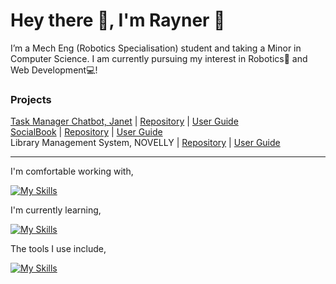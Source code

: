 # Hey there 👋, I'm Rayner 🤠

I’m a Mech Eng (Robotics Specialisation) student and taking a Minor in Computer Science. I am currently pursuing my interest in Robotics🤖 and Web Development💻!

### Projects  
[Task Manager Chatbot, Janet](https://github.com/rayray39/ip/releases/tag/A-Release) | [Repository](https://github.com/rayray39/ip) | [User Guide](https://rayray39.github.io/ip/)  
[SocialBook](https://github.com/AY2425S1-CS2103-F10-2/tp/releases/tag/v1.6) | [Repository](https://github.com/AY2425S1-CS2103-F10-2/tp) | [User Guide](https://ay2425s1-cs2103-f10-2.github.io/tp/)  
Library Management System, NOVELLY | [Repository](https://github.com/rayray39/novelly) | [User Guide](https://rayray39.github.io/novelly/)

---
I'm comfortable working with,  

[![My Skills](https://skillicons.dev/icons?i=java,js,html,css,react,express,python,django,matlab,git,github&theme=dark)](https://skillicons.dev)

I'm currently learning,

[![My Skills](https://skillicons.dev/icons?i=cs,dotnet,nodejs,npm,tailwind&theme=dark)](https://skillicons.dev)

The tools I use include,

[![My Skills](https://skillicons.dev/icons?i=vscode,idea,notion,latex&theme=dark)](https://skillicons.dev)

<!---
rayray39/rayray39 is a ✨ special ✨ repository because its `README.md` (this file) appears on your GitHub profile.
You can click the Preview link to take a look at your changes.
--->
